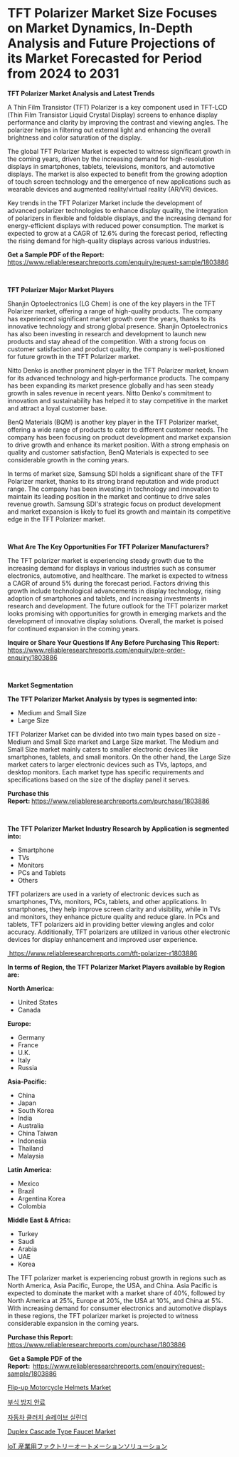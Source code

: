 <p><h1>TFT Polarizer Market Size Focuses on Market Dynamics, In-Depth Analysis and Future Projections of its Market Forecasted for Period from 2024 to 2031</h1></p><p><strong>TFT Polarizer Market Analysis and Latest Trends</strong></p>
<p><p>A Thin Film Transistor (TFT) Polarizer is a key component used in TFT-LCD (Thin Film Transistor Liquid Crystal Display) screens to enhance display performance and clarity by improving the contrast and viewing angles. The polarizer helps in filtering out external light and enhancing the overall brightness and color saturation of the display.</p><p>The global TFT Polarizer Market is expected to witness significant growth in the coming years, driven by the increasing demand for high-resolution displays in smartphones, tablets, televisions, monitors, and automotive displays. The market is also expected to benefit from the growing adoption of touch screen technology and the emergence of new applications such as wearable devices and augmented reality/virtual reality (AR/VR) devices.</p><p>Key trends in the TFT Polarizer Market include the development of advanced polarizer technologies to enhance display quality, the integration of polarizers in flexible and foldable displays, and the increasing demand for energy-efficient displays with reduced power consumption. The market is expected to grow at a CAGR of 12.6% during the forecast period, reflecting the rising demand for high-quality displays across various industries.</p></p>
<p><strong>Get a Sample PDF of the Report:&nbsp;</strong> <a href="https://www.reliableresearchreports.com/enquiry/request-sample/1803886">https://www.reliableresearchreports.com/enquiry/request-sample/1803886</a></p>
<p>&nbsp;</p>
<p><strong>TFT Polarizer Major Market Players</strong></p>
<p><p>Shanjin Optoelectronics (LG Chem) is one of the key players in the TFT Polarizer market, offering a range of high-quality products. The company has experienced significant market growth over the years, thanks to its innovative technology and strong global presence. Shanjin Optoelectronics has also been investing in research and development to launch new products and stay ahead of the competition. With a strong focus on customer satisfaction and product quality, the company is well-positioned for future growth in the TFT Polarizer market.</p><p>Nitto Denko is another prominent player in the TFT Polarizer market, known for its advanced technology and high-performance products. The company has been expanding its market presence globally and has seen steady growth in sales revenue in recent years. Nitto Denko's commitment to innovation and sustainability has helped it to stay competitive in the market and attract a loyal customer base.</p><p>BenQ Materials (BQM) is another key player in the TFT Polarizer market, offering a wide range of products to cater to different customer needs. The company has been focusing on product development and market expansion to drive growth and enhance its market position. With a strong emphasis on quality and customer satisfaction, BenQ Materials is expected to see considerable growth in the coming years.</p><p>In terms of market size, Samsung SDI holds a significant share of the TFT Polarizer market, thanks to its strong brand reputation and wide product range. The company has been investing in technology and innovation to maintain its leading position in the market and continue to drive sales revenue growth. Samsung SDI's strategic focus on product development and market expansion is likely to fuel its growth and maintain its competitive edge in the TFT Polarizer market.</p></p>
<p>&nbsp;</p>
<p><strong>What Are The Key Opportunities For TFT Polarizer Manufacturers?</strong></p>
<p><p>The TFT polarizer market is experiencing steady growth due to the increasing demand for displays in various industries such as consumer electronics, automotive, and healthcare. The market is expected to witness a CAGR of around 5% during the forecast period. Factors driving this growth include technological advancements in display technology, rising adoption of smartphones and tablets, and increasing investments in research and development. The future outlook for the TFT polarizer market looks promising with opportunities for growth in emerging markets and the development of innovative display solutions. Overall, the market is poised for continued expansion in the coming years.</p></p>
<p><strong>Inquire or Share Your Questions If Any Before Purchasing This Report:</strong> <a href="https://www.reliableresearchreports.com/enquiry/pre-order-enquiry/1803886">https://www.reliableresearchreports.com/enquiry/pre-order-enquiry/1803886</a></p>
<p>&nbsp;</p>
<p><strong>Market Segmentation</strong></p>
<p><strong>The TFT Polarizer Market Analysis by types is segmented into:</strong></p>
<p><ul><li>Medium and Small Size</li><li>Large Size</li></ul></p>
<p><p>TFT Polarizer Market can be divided into two main types based on size - Medium and Small Size market and Large Size market. The Medium and Small Size market mainly caters to smaller electronic devices like smartphones, tablets, and small monitors. On the other hand, the Large Size market caters to larger electronic devices such as TVs, laptops, and desktop monitors. Each market type has specific requirements and specifications based on the size of the display panel it serves.</p></p>
<p><strong>Purchase this Report:&nbsp;</strong><a href="https://www.reliableresearchreports.com/purchase/1803886">https://www.reliableresearchreports.com/purchase/1803886</a></p>
<p>&nbsp;</p>
<p><strong>The TFT Polarizer Market Industry Research by Application is segmented into:</strong></p>
<p><ul><li>Smartphone</li><li>TVs</li><li>Monitors</li><li>PCs and Tablets</li><li>Others</li></ul></p>
<p><p>TFT polarizers are used in a variety of electronic devices such as smartphones, TVs, monitors, PCs, tablets, and other applications. In smartphones, they help improve screen clarity and visibility, while in TVs and monitors, they enhance picture quality and reduce glare. In PCs and tablets, TFT polarizers aid in providing better viewing angles and color accuracy. Additionally, TFT polarizers are utilized in various other electronic devices for display enhancement and improved user experience.</p></p>
<p><a href="https://www.reliableresearchreports.com/tft-polarizer-r1803886">&nbsp;https://www.reliableresearchreports.com/tft-polarizer-r1803886</a></p>
<p><strong>In terms of Region, the TFT Polarizer Market Players available by Region are:</strong></p>
<p>
    <p> <strong> North America: </strong>
        <ul>
            <li>United States</li>
            <li>Canada</li>
        </ul>
        </p> 
    <p> <strong> Europe: </strong>
        <ul>
            <li>Germany</li>
            <li>France</li>
            <li>U.K.</li>
            <li>Italy</li>
            <li>Russia</li>
        </ul>
        </p> 
    <p> <strong> Asia-Pacific: </strong>
        <ul>
            <li>China</li>
            <li>Japan</li>
            <li>South Korea</li>
            <li>India</li>
            <li>Australia</li>
            <li>China Taiwan</li>
            <li>Indonesia</li>
            <li>Thailand</li>
            <li>Malaysia</li>
        </ul>
        </p> 
    <p> <strong> Latin America: </strong>
        <ul>
            <li>Mexico</li>
            <li>Brazil</li>
            <li>Argentina Korea</li>
            <li>Colombia</li>
        </ul>
        </p> 
    <p> <strong> Middle East & Africa: </strong>
        <ul>
            <li>Turkey</li>
            <li>Saudi</li>
            <li>Arabia</li>
            <li>UAE</li>
            <li>Korea</li>
        </ul>
    </p>
    </p>
<p><p>The TFT polarizer market is experiencing robust growth in regions such as North America, Asia Pacific, Europe, the USA, and China. Asia Pacific is expected to dominate the market with a market share of 40%, followed by North America at 25%, Europe at 20%, the USA at 10%, and China at 5%. With increasing demand for consumer electronics and automotive displays in these regions, the TFT polarizer market is projected to witness considerable expansion in the coming years.</p></p>
<p><strong>Purchase this Report: </strong><a href="https://www.reliableresearchreports.com/purchase/1803886">https://www.reliableresearchreports.com/purchase/1803886</a></p>
<p>&nbsp;<strong>Get a Sample PDF of the Report:&nbsp;&nbsp;</strong><a href="https://www.reliableresearchreports.com/enquiry/request-sample/1803886">https://www.reliableresearchreports.com/enquiry/request-sample/1803886</a></p>
<p><strong></strong></p>
<p><p><a href="https://github.com/JuliaFadel1922/Market-Research-Report-List-1/blob/main/flip-up-motorcycle-helmets-market.md">Flip-up Motorcycle Helmets Market</a></p><p><a href="https://github.com/vsn7qpua81q/Market-Research-Report-List-2/blob/main/9753940155986.md">부식 방지 안료</a></p><p><a href="https://medium.com/@kaliwatsica/%EA%B8%80%EB%A1%9C%EB%B2%8C-%EC%9E%90%EB%8F%99%EC%B0%A8-%ED%81%B4%EB%9F%AC%EC%B9%98-%EC%8A%AC%EB%A0%88%EC%9D%B4%EB%B8%8C-%EC%8B%A4%EB%A6%B0%EB%8D%94-%EC%8B%9C%EC%9E%A5-%EA%B7%9C%EB%AA%A8%EB%8A%94-%EC%82%B0%EC%97%85-%EC%98%88%EC%B8%A1%EC%97%90-%EB%94%B0%EB%A5%B4%EB%A9%B4-2024%EB%85%84%EB%B6%80%ED%84%B0-2031%EB%85%84%EA%B9%8C%EC%A7%80-%EC%95%BD-%EC%9D%98-cagr%EB%A5%BC-%EA%B2%BD%ED%97%98%ED%95%A0-%EA%B2%83%EC%9C%BC%EB%A1%9C-%EC%98%88%EC%83%81%EB%90%A9%EB%8B%88%EB%8B%A4-62ec074c9580">자동차 클러치 슬레이브 실린더</a></p><p><a href="https://github.com/moyahfrancoestellec51j635wcx/Market-Research-Report-List-3/blob/main/duplex-cascade-type-faucet-market.md">Duplex Cascade Type Faucet Market</a></p><p><a href="https://medium.com/@bobbieratke2023/%E3%82%B0%E3%83%AD%E3%83%BC%E3%83%90%E3%83%ABiot%E7%94%A3%E6%A5%AD%E7%94%A8%E5%B7%A5%E5%A0%B4%E3%82%AA%E3%83%BC%E3%83%88%E3%83%A1%E3%83%BC%E3%82%B7%E3%83%A7%E3%83%B3%E3%82%BD%E3%83%AA%E3%83%A5%E3%83%BC%E3%82%B7%E3%83%A7%E3%83%B3%E5%B8%82%E5%A0%B4%E3%81%AE%E8%A6%8F%E6%A8%A1%E3%81%A8%E3%82%B7%E3%82%A7%E3%82%A2%E5%88%86%E6%9E%90-%E8%A3%BD%E5%93%81%E3%82%BF%E3%82%A4%E3%83%97%E5%88%A5-%E3%82%A2%E3%83%97%E3%83%AA%E3%82%B1%E3%83%BC%E3%82%B7%E3%83%A7%E3%83%B3%E5%88%A5-%E5%9C%B0%E5%9F%9F%E5%88%A5-%E4%BA%88%E6%B8%AC-2024%E5%B9%B4-2031%E5%B9%B4-954d44242799">IoT 産業用ファクトリーオートメーションソリューション</a></p></p>